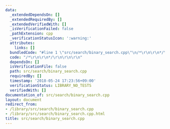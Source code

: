 ```yaml
---
data:
  _extendedDependsOn: []
  _extendedRequiredBy: []
  _extendedVerifiedWith: []
  _isVerificationFailed: false
  _pathExtension: cpp
  _verificationStatusIcon: ':warning:'
  attributes:
    links: []
  bundledCode: "#line 1 \"src/search/binary_search.cpp\"\n/*\r\n\r\n*/\r\n\r\n\r\n"
  code: "/*\r\n\r\n*/\r\n\r\n\r\n"
  dependsOn: []
  isVerificationFile: false
  path: src/search/binary_search.cpp
  requiredBy: []
  timestamp: '2018-05-24 17:23:56+09:00'
  verificationStatus: LIBRARY_NO_TESTS
  verifiedWith: []
documentation_of: src/search/binary_search.cpp
layout: document
redirect_from:
- /library/src/search/binary_search.cpp
- /library/src/search/binary_search.cpp.html
title: src/search/binary_search.cpp
---
```

